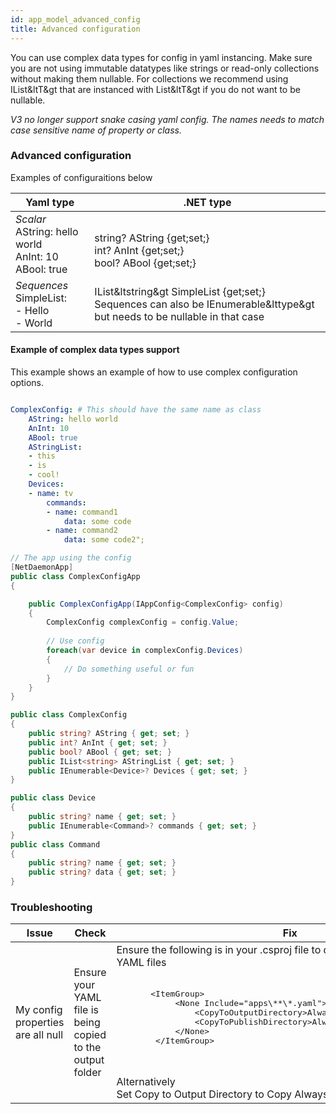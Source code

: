 ```yaml
---
id: app_model_advanced_config
title: Advanced configuration
---
```


You can use complex data types for config in yaml instancing. Make sure you are not using immutable datatypes like strings or read-only collections without making them nullable. For collections we recommend using IList&ltT&gt that are instanced with List&ltT&gt if you do not want to be nullable.

*V3 no longer support snake casing yaml config. The names needs to match case sensitive name of property or class.*

### Advanced configuration
Examples of configuraitions below

| Yaml type                                                             | .NET type                                                                                                                  |
| --------------------------------------------------------------------- | -------------------------------------------------------------------------------------------------------------------------- |
| *Scalar* <br/>AString: hello world <br/>AnInt: 10 <br/>ABool: true | <br/>string? AString {get;set;} <br/>int? AnInt {get;set;} <br/>bool? ABool {get;set;}                                     |
| *Sequences* <br/>SimpleList:<br/>  - Hello<br/>  - World             | IList&ltstring&gt SimpleList {get;set;} <br/>Sequences can also be IEnumerable&lttype&gt but needs to be nullable in that case |

#### Example of complex data types support

This example shows an example of how to use complex configuration options. 

```yaml

ComplexConfig: # This should have the same name as class
    AString: hello world
    AnInt: 10
    ABool: true
    AStringList:
    - this
    - is
    - cool!
    Devices:
    - name: tv
        commands:
        - name: command1
            data: some code
        - name: command2
            data: some code2";
```

```csharp
// The app using the config
[NetDaemonApp]
public class ComplexConfigApp
{

    public ComplexConfigApp(IAppConfig<ComplexConfig> config)
    {
        ComplexConfig complexConfig = config.Value;
        
        // Use config
        foreach(var device in complexConfig.Devices)
        {
            // Do something useful or fun
        }
    }
}

public class ComplexConfig
{
    public string? AString { get; set; }
    public int? AnInt { get; set; }
    public bool? ABool { get; set; }
    public IList<string> AStringList { get; set; } 
    public IEnumerable<Device>? Devices { get; set; } 
}

public class Device
{
    public string? name { get; set; }
    public IEnumerable<Command>? commands { get; set; } 
}
public class Command
{
    public string? name { get; set; }
    public string? data { get; set; }
}

```
### Troubleshooting
<table>
<thead>
  <tr>
    <th>Issue</th>
    <th>Check</th>
    <th>Fix</th>
  </tr>
</thead>
<tbody>
  <tr>
    <td>My config properties are all null</td>
    <td>Ensure your YAML file is being copied to the output folder</td>
    <td>Ensure the following is in your .csproj file to do this automatically for all YAML files<br><br>
       <pre lang=xml>
       &lt;ItemGroup&gt;
            &lt;None Include=&quot;apps\**\*.yaml&quot;&gt;
                &lt;CopyToOutputDirectory&gt;Always&lt;/CopyToOutputDirectory&gt;
                &lt;CopyToPublishDirectory&gt;Always&lt;/CopyToPublishDirectory&gt;
            &lt;/None&gt;
        &lt;/ItemGroup&gt;
       </pre>
        <br>Alternatively<br>Set Copy to Output Directory to Copy Always <img src=https://user-images.githubusercontent.com/6813309/201211464-c4288fac-a58b-47d1-a7e9-2b061db0abf5.png /></td>
  </tr>
</tbody>
</table>
